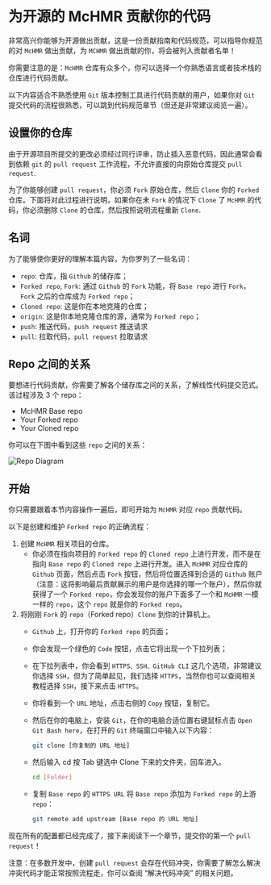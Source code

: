 # 为开源的 McHMR 贡献你的代码

非常高兴你能够为开源做出贡献，这是一份贡献指南和代码规范，可以指导你规范的对 `McHMR` 做出贡献，为 `MCHMR` 做出贡献的你，将会被列入贡献者名单！

你需要注意的是：`McHMR` 仓库有众多个，你可以选择一个你熟悉语言或者技术栈的仓库进行代码贡献。

以下内容适合不熟悉使用 `Git` 版本控制工具进行代码贡献的用户，如果你对 `Git` 提交代码的流程很熟悉，可以跳到代码规范章节（但还是非常建议阅览一遍）。

## 设置你的仓库

由于开源项目所提交的更改必须经过同行评审，防止插入恶意代码，因此通常会看到依赖 `git` 的 `pull request` 工作流程，不允许直接的向原始仓库提交 `pull request`.

为了你能够创建 `pull request`，你必须 `Fork` 原始仓库，然后 `Clone` 你的 `Forked` 仓库。下面将对此过程进行说明，如果你在未 `Fork` 的情况下 `Clone` 了 `McHMR` 的代码，你必须删除 `Clone` 的仓库，然后按照说明流程重新 `Clone`.

## 名词

为了能够使你更好的理解本篇内容，为你罗列了一些名词：

- `repo`: 仓库，指 `Github` 的储存库；
- `Forked repo`, `Fork`: 通过 `Github` 的 `Fork` 功能，将 `Base repo` 进行 `Fork`，`Fork` 之后的仓库成为 `Forked repo`；
- `Cloned repo`: 这是你在本地克隆的仓库；
- `origin`: 这是你本地克隆仓库的源，通常为 `Forked repo`；
- `push`: 推送代码，`push request` 推送请求
- `pull`: 拉取代码，`pull request` 拉取请求

## Repo 之间的关系

要想进行代码贡献，你需要了解各个储存库之间的关系，了解线性代码提交范式。该过程涉及 3 个 repo：

- McHMR Base repo
- Your Forked repo
- Your Cloned repo

你可以在下图中看到这些 `repo` 之间的关系：

![Repo Diagram](https://doc.dooper.top/sd1.png "Repo Diagram")

## 开始

你只需要跟着本节内容操作一遍后，即可开始为 `McHMR` 对应 `repo` 贡献代码。

以下是创建和维护 `Forked repo` 的正确流程：

1. 创建 `McHMR` 相关项目的仓库。
    - 你必须在指向项目的 `Forked repo` 的 `Cloned repo` 上进行开发，而不是在指向 `Base repo` 的 `Cloned repo` 上进行开发。进入 `McHMR` 对应仓库的 `Github` 页面，然后点击 `Fork` 按钮，然后将位置选择到合适的 `Github` 账户（注意：这将影响最后贡献展示的用户是你选择的哪一个账户），然后你就获得了一个 `Forked repo`，你会发现你的账户下面多了一个和 `McHMR` 一模一样的 `repo`，这个 `repo` 就是你的 `Forked repo`。
2. 将刚刚 `Fork` 的 `repo`（Forked repo）`Clone` 到你的计算机上。
    - `Github` 上，打开你的 `Forked repo` 的页面；
    - 你会发现一个绿色的 `Code` 按钮，点击它将出现一个下拉列表；
    - 在下拉列表中，你会看到 `HTTPS、SSH、GitHub CLI` 这几个选项，非常建议你选择 `SSH`，但为了简单起见，我们选择 `HTTPS`，当然你也可以查阅相关教程选择 `SSH`，接下来点击 `HTTPS`。
    - 你将看到一个 `URL` 地址，点击右侧的 `Copy` 按钮，复制它。
    - 然后在你的电脑上，安装 `Git`，在你的电脑合适位置右键鼠标点击 `Open Git Bash here`，在打开的 `Git` 终端窗口中输入以下内容：

        ```sh
        git clone [你复制的 URL 地址]
        ```

    - 然后输入 cd 按 Tab 键选中 Clone 下来的文件夹，回车进入。

        ```sh
        cd [Folder]
        ```

    - 复制 `Base repo` 的 `HTTPS URL` 将 `Base repo` 添加为 `Forked repo` 的上游 `repo`：

        ```sh
        git remote add upstream [Base repo 的 URL 地址]
        ```

现在所有的配置都已经完成了，接下来阅读下一个章节，提交你的第一个 `pull request`！

注意：在多数开发中，创建 `pull request` 会存在代码冲突，你需要了解怎么解决冲突代码才能正常按照流程走，你可以查阅 “解决代码冲突” 的相关问题。
